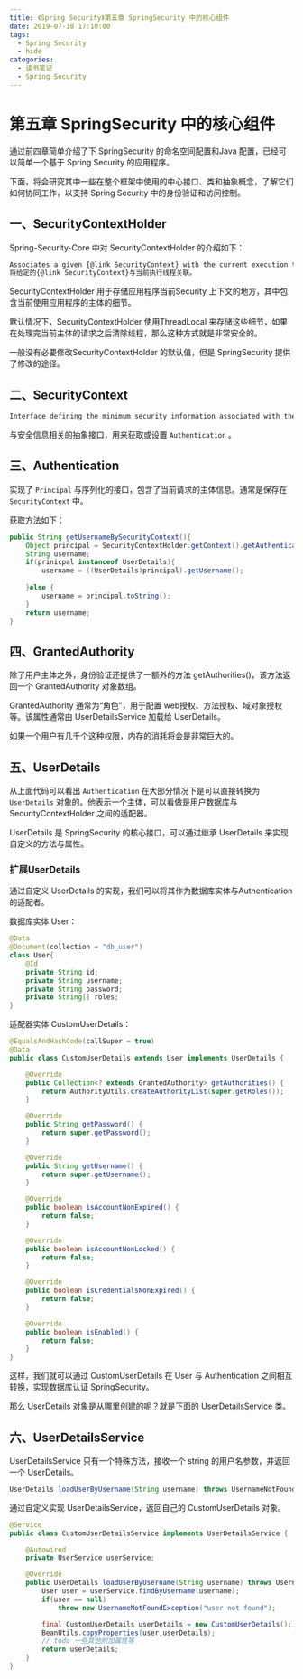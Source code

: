 ```yaml
---
title: 《Spring Security》第五章 SpringSecurity 中的核心组件
date: 2019-07-18 17:10:00
tags:
  - Spring Security
  - hide
categories:
  - 读书笔记
  - Spring Security
---
```


# 第五章 SpringSecurity 中的核心组件

通过前四章简单介绍了下 SpringSecurity 的命名空间配置和Java 配置，已经可以简单一个基于 Spring Security 的应用程序。

下面，将会研究其中一些在整个框架中使用的中心接口、类和抽象概念，了解它们如何协同工作，以支持 Spring Security 中的身份验证和访问控制。

## 一、SecurityContextHolder

Spring-Security-Core 中对 SecurityContextHolder 的介绍如下：

```html
Associates a given {@link SecurityContext} with the current execution thread.
将给定的{@link SecurityContext}与当前执行线程关联。
```

SecurityContextHolder 用于存储应用程序当前Security 上下文的地方，其中包含当前使用应用程序的主体的细节。

默认情况下，SecurityContextHolder 使用ThreadLocal 来存储这些细节，如果在处理完当前主体的请求之后清除线程，那么这种方式就是非常安全的。

一般没有必要修改SecurityContextHolder 的默认值，但是 SpringSecurity 提供了修改的途径。

## 二、SecurityContext

```html
Interface defining the minimum security information associated with the current thread of execution.
```

与安全信息相关的抽象接口，用来获取或设置 `Authentication` 。

## 三、Authentication

实现了 `Principal` 与序列化的接口，包含了当前请求的主体信息。通常是保存在 `SecurityContext` 中。

获取方法如下：

```java
public String getUsernameBySecurityContext(){
    Object principal = SecurityContextHolder.getContext().getAuthentication().getPrincipal();
    String username;
    if(prinicpal instanceof UserDetails){
        username = ((UserDetails)principal).getUsername();
        
    }else {
        username = principal.toString();
    }
    return username;
}
```

## 四、GrantedAuthority

除了用户主体之外，身份验证还提供了一额外的方法 getAuthorities()，该方法返回一个 GrantedAuthority 对象数组。

GrantedAuthority 通常为“角色”，用于配置 web授权、方法授权、域对象授权等。该属性通常由 UserDetailsService 加载给 UserDetails。

如果一个用户有几千个这种权限，内存的消耗将会是非常巨大的。

## 五、UserDetails

从上面代码可以看出 `Authentication` 在大部分情况下是可以直接转换为 `UserDetails` 对象的。他表示一个主体，可以看做是用户数据库与 SecurityContextHolder 之间的适配器。

UserDetails 是 SpringSecurity 的核心接口，可以通过继承 UserDetails 来实现自定义的方法与属性。

### 扩展UserDetails

通过自定义 UserDetails 的实现，我们可以将其作为数据库实体与Authentication 的适配者。

数据库实体 User：

```java
@Data
@Document(collection = "db_user")
class User{
    @Id
    private String id;
    private String username;
    private String password;
    private String[] roles;
}
```

适配器实体 CustomUserDetails：

```java
@EqualsAndHashCode(callSuper = true)
@Data
public class CustomUserDetails extends User implements UserDetails {

    @Override
    public Collection<? extends GrantedAuthority> getAuthorities() {
        return AuthorityUtils.createAuthorityList(super.getRoles());
    }

    @Override
    public String getPassword() {
        return super.getPassword();
    }

    @Override
    public String getUsername() {
        return super.getUsername();
    }

    @Override
    public boolean isAccountNonExpired() {
        return false;
    }

    @Override
    public boolean isAccountNonLocked() {
        return false;
    }

    @Override
    public boolean isCredentialsNonExpired() {
        return false;
    }

    @Override
    public boolean isEnabled() {
        return false;
    }
}
```

这样，我们就可以通过 CustomUserDetails 在 User 与 Authentication 之间相互转换，实现数据库认证 SpringSecurity。

那么 UserDetails 对象是从哪里创建的呢？就是下面的 UserDetailsService 类。

## 六、UserDetailsService

UserDetailsService 只有一个特殊方法，接收一个 string 的用户名参数，并返回一个 UserDetails。

```java
UserDetails loadUserByUsername(String username) throws UsernameNotFoundException;
```

通过自定义实现 UserDetailsService，返回自己的 CustomUserDetails 对象。

```java
@Service
public class CustomUserDetailsService implements UserDetailsService {

    @Autowired
    private UserService userService;

    @Override
    public UserDetails loadUserByUsername(String username) throws UsernameNotFoundException {
        User user = userService.findByUsername(username);
        if(user == null)
            throw new UsernameNotFoundException("user not found");

        final CustomUserDetails userDetails = new CustomUserDetails();
        BeanUtils.copyProperties(user,userDetails);
        // todo 一些其他附加属性等
        return userDetails;
    }
}
```

